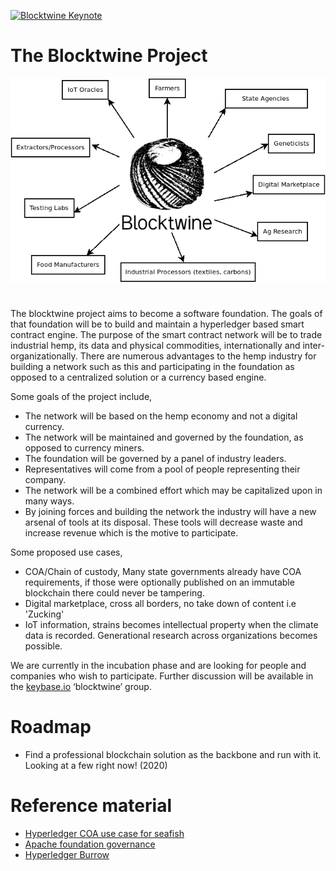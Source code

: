 [![Blocktwine Keynote](https://img.youtube.com/vi/MNcvihb1g14/0.jpg)](https://www.youtube.com/watch?v=MNcvihb1g14)

# The Blocktwine Project
![blocktwine](https://raw.githubusercontent.com/objectsyndicate/blocktwine/master/Diagram1.png)
#
The blocktwine project aims to become a software foundation.
The goals of that foundation will be to build and maintain a hyperledger based smart contract engine.
The purpose of the smart contract network will be to trade industrial hemp, its data and physical commodities, 
internationally and inter-organizationally. There are numerous advantages to the hemp industry for building a network such as this and participating in the foundation as opposed to a centralized solution or a currency based engine.

Some goals of the project include,

- The network will be based on the hemp economy and not a digital currency. 
- The network will be maintained and governed by the foundation, as opposed to currency miners. 
- The foundation will be governed by a panel of industry leaders. 
- Representatives will come from a pool of people representing their company.
- The network will be a combined effort which may be capitalized upon in many ways.
- By joining forces and building the network the industry will have a new arsenal of tools at its disposal. These tools will decrease waste and increase revenue which is the motive to participate. 

Some proposed use cases, 

- COA/Chain of custody, Many state governments already have COA requirements, if those were optionally published on an immutable blockchain there could never be tampering.
- Digital marketplace, cross all borders, no take down of content i.e 'Zucking'
- IoT information, strains becomes intellectual property when the climate data is recorded. Generational research across organizations becomes possible. 

We are currently in the incubation phase and are looking for people and companies who wish to participate. Further discussion will be available in the [keybase.io](https://keybase.io/) ‘blocktwine’ group. 

# Roadmap
- Find a professional blockchain solution as the backbone and run with it. Looking at a few right now! (2020) 

# Reference material 
- [Hyperledger COA use case for seafish]( https://www.youtube.com/watch?v=8nrVlICgiYM)
- [Apache foundation governance](https://www.youtube.com/watch?v=TQwrH0PlpZg)
- [Hyperledger Burrow](https://www.hyperledger.org/projects/hyperledger-burrow)
